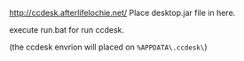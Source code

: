 http://ccdesk.afterlifelochie.net/
Place desktop.jar file in here.

execute run.bat for run ccdesk.

(the ccdesk envrion will placed on `%APPDATA\.ccdesk\`)